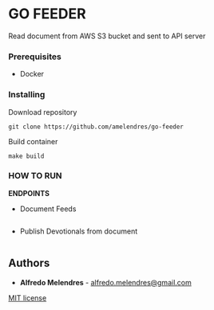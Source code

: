 # GO FEEDER
Read document from AWS S3 bucket and sent to API server

### Prerequisites
- Docker

### Installing

Download repository
```
git clone https://github.com/amelendres/go-feeder
```


Build container
```
make build
```

### HOW TO RUN 

**ENDPOINTS**

* Document Feeds
```

```

* Publish Devotionals from document
```

```


## Authors

* **Alfredo Melendres** -  alfredo.melendres@gmail.com

[MIT license](LICENSE.md)
